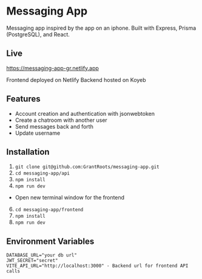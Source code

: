 # Messaging App

Messaging app inspired by the app on an iphone. Built with Express, Prisma (PostgreSQL), and React.

## Live

https://messaging-app-gr.netlify.app

Frontend deployed on Netlify
Backend hosted on Koyeb

## Features

- Account creation and authentication with jsonwebtoken
- Create a chatroom with another user
- Send messages back and forth
- Update username

## Installation

1. `git clone git@github.com:GrantRoots/messaging-app.git`
2. `cd messaging-app/api`
3. `npm install`
4. `npm run dev`

- Open new terminal window for the frontend

6. `cd messaging-app/frontend`
7. `npm install`
8. `npm run dev`

## Environment Variables

```
DATABASE_URL="your db url"
JWT_SECRET="secret"
VITE_API_URL="http://localhost:3000" - Backend url for frontend API calls
```
